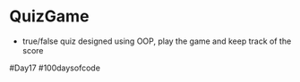 # QuizGame
- true/false quiz designed using OOP, play the game and keep track of the score

#Day17 #100daysofcode
